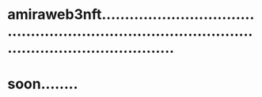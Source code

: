 # amiraweb3nft..........................................................................................................................
# soon........
